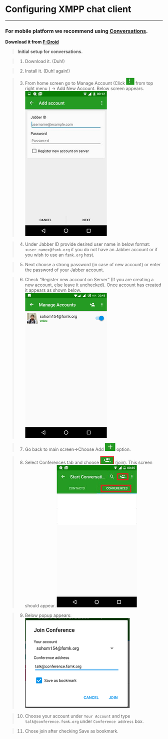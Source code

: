 # Configuring XMPP chat client </u>
___

### __For mobile platform we recommend using [Conversations](https://conversations.im/).__
__Download it from [F-Droid]((https://f-droid.org/repository/browse/?fdid=eu.siacs.conversations))__

> __Initial setup for conversations.__

> 1. Download it. (Duh!)

> 2. Install it. (Duh! again!)

> 3. From home screen go to Manage Account (Click ![image002](https://github.com/fsmk/xmpp/blob/sohom154-patch-1/assets/image002.jpg) from top right menu   ) -> Add New 
Account. Below screen appears.
![image004](https://github.com/fsmk/xmpp/blob/sohom154-patch-1/assets/image004.jpg)

> 4. Under Jabber ID  provide desired user name in below format: `<user_name>@fsmk.org` if you do not have an Jabber account or if you wish to use an `fsmk.org` host. 

> 5. Next choose a strong password (in case of new account) or enter the password of your Jabber account.

> 6. Check “Register new account on Server” (If you are creating a new account, else leave it unchecked). Once account has created it appears as shown below. ![image006](https://github.com/fsmk/xmpp/blob/sohom154-patch-1/assets/image006.jpg)

> 7. Go back to main screen->Choose Add ![image008](https://github.com/fsmk/xmpp/blob/sohom154-patch-1/assets/image008.jpg)  option.

> 8. Select Conferences tab and choose ![image009](https://github.com/fsmk/xmpp/blob/sohom154-patch-1/assets/image009.png) (join). This screen should appear.
> ![image011](https://github.com/fsmk/xmpp/blob/sohom154-patch-1/assets/image011.jpg)

> 9. Below popup appears:
<br>![image012](https://github.com/fsmk/xmpp/blob/sohom154-patch-1/assets/image012.png)

> 10. Choose your account under `Your Account` and type `talk@conference.fsmk.org` under `Conference address` box.

> 11. Chose join after checking Save as bookmark.


